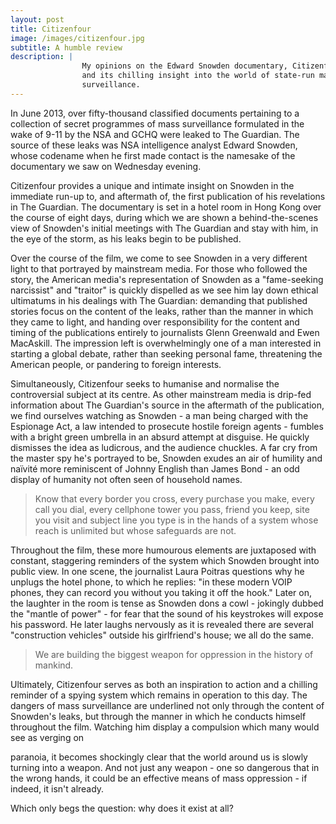 ```yaml
---
layout: post
title: Citizenfour
image: /images/citizenfour.jpg
subtitle: A humble review
description: |
                My opinions on the Edward Snowden documentary, Citizenfour,
                and its chilling insight into the world of state-run mass
                surveillance.
---
```

In June 2013, over fifty-thousand classified documents pertaining to a
collection of secret programmes of mass surveillance formulated in the wake of
9-11 by the NSA and GCHQ were leaked to The Guardian. The source of these leaks
was NSA intelligence analyst Edward Snowden, whose codename when he first made
contact is the namesake of the documentary we saw on Wednesday evening.

Citizenfour provides a unique and intimate insight on Snowden in the immediate
run-up to, and aftermath of, the first publication of his revelations in The
Guardian. The documentary is set in a hotel room in Hong Kong over the course
of eight days, during which we are shown a behind-the-scenes view of Snowden's
initial meetings with The Guardian and stay with him, in the eye of the storm,
as his leaks begin to be published.

Over the course of the film, we come to see Snowden in a very different light
to that portrayed by mainstream media. For those who followed the story, the
American media's representation of Snowden as a "fame-seeking narcissist"
and "traitor" is quickly dispelled as we see him lay down ethical ultimatums in
his dealings with The Guardian: demanding that published stories focus on the
content of the leaks, rather than the manner in which they came to light, and
handing over responsibility for the content and timing of the publications
entirely to journalists Glenn Greenwald and Ewen MacAskill. The impression left
is overwhelmingly one of a man interested in starting a global debate, rather
than seeking personal fame, threatening the American people, or pandering to
foreign interests.

Simultaneously, Citizenfour seeks to humanise and normalise the controversial
subject at its centre. As other mainstream media is drip-fed information about
The Guardian's source in the aftermath of the publication, we find ourselves
watching as Snowden - a man being charged with the Espionage Act, a law
intended to prosecute hostile foreign agents - fumbles with a bright green
umbrella in an absurd attempt at disguise. He quickly dismisses the idea as
ludicrous, and the audience chuckles. A far cry from the master spy he's
portrayed to be, Snowden exudes an air of humility and naïvité more reminiscent
of Johnny English than James Bond - an odd display of humanity not often seen
of household names.

> Know that every border you cross, every purchase you make, every call you
  dial, every cellphone tower you pass, friend you keep, site you visit and
  subject line you type is in the hands of a system whose reach is unlimited
  but whose safeguards are not.

Throughout the film, these more humourous elements are juxtaposed with
constant, staggering reminders of the system which Snowden brought into
public view. In one scene, the journalist Laura Poitras questions why he
unplugs the hotel phone, to which he replies: "in these modern VOIP phones,
they can record you without you taking it off the hook." Later on, the
laughter in the room is tense as Snowden dons a cowl - jokingly dubbed the
"mantle of power" - for fear that the sound of his keystrokes will expose his
password. He later laughs nervously as it is revealed there are several
"construction vehicles" outside his girlfriend's house; we all do the same.

> We are building the biggest weapon for oppression in the history of
  mankind.

Ultimately, Citizenfour serves as both an inspiration to action and a chilling
reminder of a spying system which remains in operation to this day. The dangers
of mass surveillance are underlined not only through the content of Snowden's
leaks, but through the manner in which he conducts himself throughout the
film. Watching him display a compulsion which many would see as verging on

paranoia, it becomes shockingly clear that the world around us is slowly
turning into a weapon. And not just any weapon - one so dangerous that in the
wrong hands, it could be an effective means of mass oppression - if indeed, it
isn't already.

Which only begs the question: why does it exist at all?
